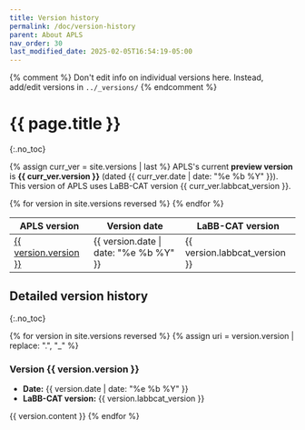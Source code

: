 ```yaml
---
title: Version history
permalink: /doc/version-history
parent: About APLS
nav_order: 30
last_modified_date: 2025-02-05T16:54:19-05:00
---
```


{% comment %}
Don't edit info on individual versions here.
Instead, add/edit versions in `../_versions/`
{% endcomment %}

# {{ page.title }}
{:.no_toc}

{% assign curr_ver = site.versions | last %}
APLS's current **preview version** is **{{ curr_ver.version }}** (dated {{ curr_ver.date | date: "%e %b %Y" }}).
This version of APLS uses LaBB-CAT version {{ curr_ver.labbcat_version }}.

<table id="version-summary">
	<thead>
		<tr>
			<th>APLS version</th>
			<th>Version date</th>
			<th>LaBB-CAT version</th>
		</tr>
	</thead>
	<tbody>
		{% for version in site.versions reversed %}
			<tr>
				<td><a href='#{{ version.version | replace: ".", "_" }}'>{{ version.version }}</a></td>
				<td>{{ version.date | date: "%e %b %Y" }}</td>
				<td>{{ version.labbcat_version }}</td>
			</tr>
		{% endfor %}
	</tbody>
</table>

## Detailed version history
{:.no_toc}

{% for version in site.versions reversed %}
{% assign uri = version.version | replace: ".", "_" %}

<h3 id="{{ uri }}" class="no_toc">Version {{ version.version }}</h3>

- **Date:** {{ version.date | date: "%e %b %Y" }}
- **LaBB-CAT version:** {{ version.labbcat_version }}

{{ version.content }}
{% endfor %}
